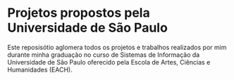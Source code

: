 # Projetos propostos pela Universidade de São Paulo
Este reposisótio aglomera todos os projetos e trabalhos realizados por mim durante minha graduação no curso de Sistemas de Informação da Universidade de São Paulo oferecido pela Escola de Artes, Ciências e Humanidades (EACH).
